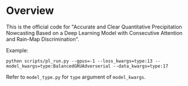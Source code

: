 # Overview
This is the official code for "Accurate and Clear Quantitative Precipitation Nowcasting Based on a Deep Learning Model with Consecutive Attention and Rain-Map Discrimination".

Example:
```
python scripts/pl_run.py --gpus=-1 --loss_kwargs=type:13 --model_kwargs=type:BalancedGRUAdverserial --data_kwargs=type:17
```
Refer to `model_type.py` for `type` argument of `model_kwargs`. 

